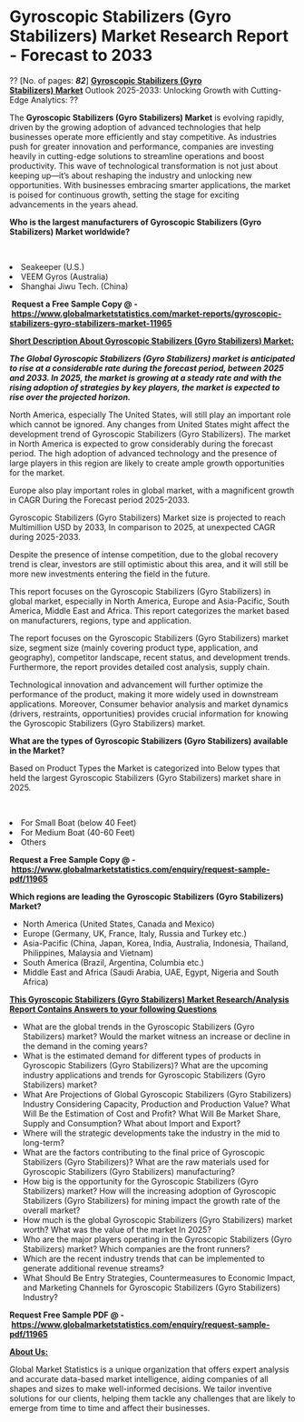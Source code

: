 <H1>Gyroscopic Stabilizers (Gyro Stabilizers) Market Research Report - Forecast to 2033</H1><p>?? [No. of pages:&nbsp;<strong><em>82</em></strong>]&nbsp;<strong><a href="https://www.globalmarketstatistics.com/market-reports/gyroscopic-stabilizers-gyro-stabilizers-market-11965">Gyroscopic Stabilizers (Gyro Stabilizers)&nbsp;Market</a></strong>&nbsp;Outlook 2025-2033: Unlocking Growth with Cutting-Edge Analytics: ??</p><p>The <strong>Gyroscopic Stabilizers (Gyro Stabilizers) Market</strong> is evolving rapidly, driven by the growing adoption of advanced technologies that help businesses operate more efficiently and stay competitive. As industries push for greater innovation and performance, companies are investing heavily in cutting-edge solutions to streamline operations and boost productivity. This wave of technological transformation is not just about keeping up&mdash;it&rsquo;s about reshaping the industry and unlocking new opportunities. With businesses embracing smarter applications, the market is poised for continuous growth, setting the stage for exciting advancements in the years ahead.</p><p><strong>Who is the largest manufacturers of Gyroscopic Stabilizers (Gyro Stabilizers) Market worldwide?</strong></p><p>&nbsp;<li>Seakeeper (U.S.)<li> VEEM Gyros (Australia)<li> Shanghai Jiwu Tech. (China)</p><p>&nbsp;<strong>Request a Free Sample Copy @ -&nbsp;<a href="https://www.globalmarketstatistics.com/market-reports/gyroscopic-stabilizers-gyro-stabilizers-market-11965">https://www.globalmarketstatistics.com/market-reports/gyroscopic-stabilizers-gyro-stabilizers-market-11965</a></strong></p><p><strong><u>Short Description About Gyroscopic Stabilizers (Gyro Stabilizers) Market:</u></strong></p><p><strong><em>The Global Gyroscopic Stabilizers (Gyro Stabilizers) market is anticipated to rise at a considerable rate during the forecast period, between 2025 and 2033. In 2025, the market is growing at a steady rate and with the rising adoption of strategies by key players, the market is expected to rise over the projected horizon.</em></strong></p><p>North America, especially The United States, will still play an important role which cannot be ignored. Any changes from United States might affect the development trend of Gyroscopic Stabilizers (Gyro Stabilizers). The market in North America is expected to grow considerably during the forecast period. The high adoption of advanced technology and the presence of large players in this region are likely to create ample growth opportunities for the market.</p><p>Europe also play important roles in global market, with a magnificent growth in CAGR During the Forecast period 2025-2033.</p><p>Gyroscopic Stabilizers (Gyro Stabilizers) Market size is projected to reach Multimillion USD by 2033, In comparison to 2025, at unexpected CAGR during 2025-2033.</p><p>Despite the presence of intense competition, due to the global recovery trend is clear, investors are still optimistic about this area, and it will still be more new investments entering the field in the future.</p><p>This report focuses on the Gyroscopic Stabilizers (Gyro Stabilizers) in global market, especially in North America, Europe and Asia-Pacific, South America, Middle East and Africa. This report categorizes the market based on manufacturers, regions, type and application.</p><p>The report focuses on the Gyroscopic Stabilizers (Gyro Stabilizers) market size, segment size (mainly covering product type, application, and geography), competitor landscape, recent status, and development trends. Furthermore, the report provides detailed cost analysis, supply chain.</p><p>Technological innovation and advancement will further optimize the performance of the product, making it more widely used in downstream applications. Moreover, Consumer behavior analysis and market dynamics (drivers, restraints, opportunities) provides crucial information for knowing the Gyroscopic Stabilizers (Gyro Stabilizers) market.</p><p><strong>What are the types of Gyroscopic Stabilizers (Gyro Stabilizers) available in the Market?</strong></p><p>Based on Product Types the Market is categorized into Below types that held the largest Gyroscopic Stabilizers (Gyro Stabilizers) market share in 2025.</p><p>&nbsp;<li>For Small Boat (below 40 Feet)<li> For Medium Boat (40-60 Feet)<li> Others&nbsp;</p><p><strong>Request a Free Sample Copy @ -&nbsp;<a href="https://www.globalmarketstatistics.com/enquiry/request-sample-pdf/11965">https://www.globalmarketstatistics.com/enquiry/request-sample-pdf/11965</a></strong></p><p><strong>Which regions are leading the Gyroscopic Stabilizers (Gyro Stabilizers) Market?</strong></p><ul><li>North America (United States, Canada and Mexico)</li><li>Europe (Germany, UK, France, Italy, Russia and Turkey etc.)</li><li>Asia-Pacific (China, Japan, Korea, India, Australia, Indonesia, Thailand, Philippines, Malaysia and Vietnam)</li><li>South America (Brazil, Argentina, Columbia etc.)</li><li>Middle East and Africa (Saudi Arabia, UAE, Egypt, Nigeria and South Africa)</li></ul><p><strong><u>This Gyroscopic Stabilizers (Gyro Stabilizers) Market Research/Analysis Report Contains Answers to your following Questions</u></strong></p><ul><li>What are the global trends in the Gyroscopic Stabilizers (Gyro Stabilizers) market? Would the market witness an increase or decline in the demand in the coming years?</li><li>What is the estimated demand for different types of products in Gyroscopic Stabilizers (Gyro Stabilizers)? What are the upcoming industry applications and trends for Gyroscopic Stabilizers (Gyro Stabilizers) market?</li><li>What Are Projections of Global Gyroscopic Stabilizers (Gyro Stabilizers) Industry Considering Capacity, Production and Production Value? What Will Be the Estimation of Cost and Profit? What Will Be Market Share, Supply and Consumption? What about Import and Export?</li><li>Where will the strategic developments take the industry in the mid to long-term?</li><li>What are the factors contributing to the final price of Gyroscopic Stabilizers (Gyro Stabilizers)? What are the raw materials used for Gyroscopic Stabilizers (Gyro Stabilizers) manufacturing?</li><li>How big is the opportunity for the Gyroscopic Stabilizers (Gyro Stabilizers) market? How will the increasing adoption of Gyroscopic Stabilizers (Gyro Stabilizers) for mining impact the growth rate of the overall market?</li><li>How much is the global Gyroscopic Stabilizers (Gyro Stabilizers) market worth? What was the value of the market In 2025?</li><li>Who are the major players operating in the Gyroscopic Stabilizers (Gyro Stabilizers) market? Which companies are the front runners?</li><li>Which are the recent industry trends that can be implemented to generate additional revenue streams?</li><li>What Should Be Entry Strategies, Countermeasures to Economic Impact, and Marketing Channels for Gyroscopic Stabilizers (Gyro Stabilizers) Industry?</li></ul><p><strong>Request Free Sample PDF @ -&nbsp;<a href="https://www.globalmarketstatistics.com/enquiry/request-sample-pdf/11965">https://www.globalmarketstatistics.com/enquiry/request-sample-pdf/11965</a></strong></p><p><strong><u>About Us:</u></strong></p><p>Global Market Statistics&nbsp;is a unique organization that offers expert analysis and accurate data-based market intelligence, aiding companies of all shapes and sizes to make well-informed decisions. We tailor inventive solutions for our clients, helping them tackle any challenges that are likely to emerge from time to time and affect their businesses.</p>
